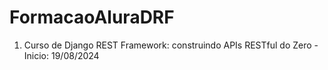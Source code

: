 # FormacaoAluraDRF

1. Curso de Django REST Framework: construindo APIs RESTful do Zero - Inicio: 19/08/2024
